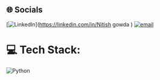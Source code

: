 
## 🌐 Socials
[![LinkedIn](https://img.shields.io/badge/LinkedIn-%230077B5.svg?logo=linkedin&logoColor=white)](https://linkedin.com/in/Nitish gowda ) [![email](https://img.shields.io/badge/Email-D14836?logo=gmail&logoColor=white)](mailto:nitishgowda6363@gmail.com) 

# 💻 Tech Stack:
![Python](https://img.shields.io/badge/python-3670A0?style=flat-square&logo=python&logoColor=ffdd54)


<!-- Proudly created with GPRM ( https://gprm.itsvg.in ) -->
